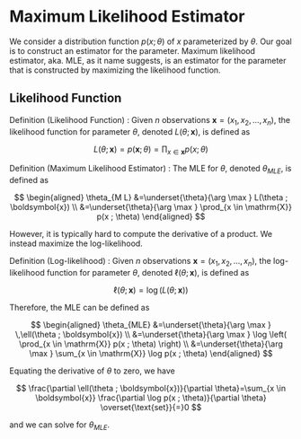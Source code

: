 # Maximum Likelihood Estimator

We consider a distribution function $p(x; \theta)$ of $x$ parameterized by $\theta$. Our goal is to construct an estimator for the parameter. Maximum likelihood estimator, aka. MLE, as it name suggests, is an estimator for the parameter that is constructed by maximizing the likelihood function.

## Likelihood Function

Definition (Likelihood Function)
: Given $n$ observations $\boldsymbol{x} = (x_1, x_2, \ldots, x_n)$, the likelihood function for parameter $\theta$, denoted $L(\theta ; \boldsymbol{x})$, is defined as

  $$
  L(\theta ; \boldsymbol{x})=p(\boldsymbol{x} ; \theta)=\prod_{x \in \boldsymbol{x}} p(x ; \theta)
  $$

Definition (Maximum Likelihood Estimator)
: The MLE for $\theta$, denoted $\theta _ {MLE}$, is defined as

  $$
  \begin{aligned}
  \theta_{M L} &=\underset{\theta}{\arg \max } L(\theta ; \boldsymbol{x}) \\
  &=\underset{\theta}{\arg \max } \prod_{x \in \mathrm{X}} p(x ; \theta)
  \end{aligned}
  $$


However, it is typically hard to compute the derivative of a product. We instead maximize the log-likelihood.

Definition (Log-likelihood)
: Given $n$ observations $\boldsymbol{x} = (x_1, x_2, \ldots, x_n)$, the log-likelihood function for parameter $\theta$, denoted $\ell(\theta ; \boldsymbol{x})$, is defined as

  $$
  \ell(\theta ; \boldsymbol{x})=\log \left( L(\theta ; \boldsymbol{x}) \right)
  $$

Therefore, the MLE can be defined as

$$
\begin{aligned}
\theta_{MLE} &=\underset{\theta}{\arg \max } \,\ell(\theta ; \boldsymbol{x}) \\
&=\underset{\theta}{\arg \max } \log \left( \prod_{x \in \mathrm{X}} p(x ; \theta) \right)
 \\
&=\underset{\theta}{\arg \max } \sum_{x \in \mathrm{X}} \log p(x ; \theta)
\end{aligned}
$$

Equating the derivative of $\theta$ to zero, we have

$$
\frac{\partial \ell(\theta ; \boldsymbol{x})}{\partial \theta}=\sum_{x \in \boldsymbol{x}} \frac{\partial \log p(x ; \theta)}{\partial \theta} \overset{\text{set}}{=}0
$$

and we can solve for $\theta_{MLE}$.
